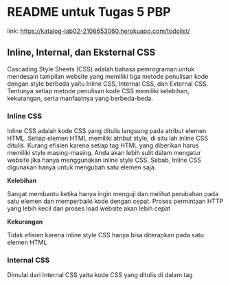 # README untuk Tugas 5 PBP


link:
https://katalog-lab02-2106653060.herokuapp.com/todolist/

## Inline, Internal, dan Eksternal CSS


Cascading Style Sheets (CSS) adalah bahasa pemrograman untuk mendesain tampilan website yang memiliki tiga metode penulisan kode dengan style berbeda yaitu Inline CSS, Internal CSS, dan External CSS. Tentunya setiap metode penulisan kode CSS memiliki kelebihan, kekurangan, serta manfaatnya yang berbeda-beda.


### Inline CSS
Inline CSS adalah kode CSS yang ditulis langsung pada atribut elemen HTML. Setiap elemen HTML memiliki atribut style, di situ lah inline CSS ditulis. Kurang efisien karena setiap tag HTML yang diberikan harus memiliki style masing-masing. Anda akan lebih sulit dalam mengatur website jika hanya menggunakan inline style CSS. Sebab, Inline CSS digunakan hanya untuk mengubah satu elemen saja.


**Kelebihan**


Sangat membantu ketika hanya ingin menguji dan melihat perubahan pada satu elemen dan memperbaiki kode dengan cepat.
Proses permintaan HTTP yang lebih kecil dan proses load website akan lebih cepat


**Kekurangan**


Tidak efisien karena Inline style CSS hanya bisa diterapkan pada satu elemen HTML
 
 
 
 
### Internal CSS


Dimulai dari Internal CSS yaitu kode CSS yang ditulis di dalam tag <style> dan kode HTML dituliskan di bagian atas (header) file HTML. Internal CSS dapat digunakan untuk membuat tampilan pada satu halaman website dan tidak digunakan pada halaman website yang lain.
Internal CSS biasa dipakai untuk membuat halaman web dengan tampilan yang berbeda. Dengan kata lain, Internal CSS ini bisa dipakai untuk menciptakan tampilan yang unik, pada setiap halaman website.
  
  
**Kelebihan**
 
 
Perubahan pada Internal CSS hanya berlaku pada satu halaman saja sehingga tidak perlu melakukan upload beberapa file karena HTML dan CSS berada dalam satu file.
Class dan ID bisa digunakan oleh internal stylesheet.
 
  
**Kekurangan**
 
 
Tidak efisien apabila ingin menggunakan CSS yang sama dalam beberapa file.
Membuat performa website lebih lemot karena CSS yang berbeda-beda akan mengakibatkan loading ulang setiap kali ganti halaman website. 
  
  
### Ekstrnal CSS
 
 
Eksternal CSS adalah kode CSS yang ditulis terpisah dengan kode HTML Eksternal CSS ditulis di sebuah file khusus yang berekstensi .css. File eksternal CSS biasanya diletakkan setelah bagian <head> pada halaman.Lebih sederhana dan simpel daripada menambahkan kode CSS di setiap elemen HTML yang ingin diatur tampilannya.
  
  
**Kelebihan**
 
 
Ukuran file HTML akan menjadi lebih kecil dan struktur dari kode HTML jadi lebih rapi.
Loading website menjadi lebih cepat.
File CSS dapat digunakan di beberapa halaman website sekaligus. 
 
**Kekurangan**
 
 
Halaman akan menjadi berantakan, ketika file CSS gagal dipanggil oleh file HTML. Hal ini terjadi disebabkan karena koneksi internet yang lambat.
 

 ## Tag HTML5
 
 
Struktur HTML didefinisikan dengan <head></head> dan <body></body> dimana di dalam head terdapat tag yang mengandung informasi terkait halaman tersebut seperti <title></title> untuk judul halaman. Konten atau elemen bisa ditutup dalam <div></div> yaitu divider atau semacam container untuk elemen-elemen lainnya, seperti:
 
 
`<a>` : mendefinisikan suatu hyperlink
 
 
`<b>` : menyajikan teks dalam format bold
 
 
`<body>` : mendefinisikan body dari document
 
 
`<br>` : memberikan line break
 
 
`<button>` : membuat clickable button
 
 
`<div>` : menentukan suatu section dalam document
 
 
`<head>` : mendefinisikan head dari document
 
 
`<h1>` sampai `<h6>` : mendefinisikan heading dari HTML
 
 
`<hr>` : menyajikan garis horizontal
 
 
`<p>` : mendefinisikan paragraf
 
 
`<style>` : memasukkan informasi style pada head document
 
 
`<table>` : mendefinisikan data dari table
 
 
`<td>` : mendefinisikan cell pada table
 
 
`<th>` : mendefinisikan header cell pada table
 
 
`<tr>` : mendefinisikan row cell pada table
 
 
 
## Tipe - tipe CSS Selector
 
 
Selector merupakan sebuah penanda berupa kata kunci, tag html, ataupun simbol untuk memilih suatu elemen HTML yang akan kita beri aturan CSS nantinya. Jadi ia adalah perwakilan dari suatu elemen HTML yang nanti akan kita tentukan style padanya.
 
 
**Universal Selector**
 
 
Universal selector merupakan selector yang sering programmer gunakan untuk memilih dan menyeleksi semua elemen pada suatu dokumen HTML.
Contoh:


 `* {
    border: 1px dashed black;
    color: pink;
}
`


Kode di atas akan membuat semua elemen HTML memiliki garis tepi patah-patah berwarna hitam dan warna teksnya akan berwarna pink.


 `*{
    padding: 0;
    margin: 0;
}
`
Kode di atas akan menghilangkan semua padding dan margin yang setiap elemen HTML miliki pada berbagai browser.
 
 **Tag Selector**
 
 
Sesuai dengan namanya, selektor tag merupakan selektor yang memilih elemen berdasarkan nama tagnya.
Contoh:


`h1{
    color: green;
}
`


Nama tag h1 mewakili semua elemen <h1> dalam dokumen HTML. Jadi kode di atas akan membuat teks pada seluruh elemen <h1> berwarna hijau.
 
 **Id Selector**
 
 
Selektor id merupakan selektor yang bersifat unik. Artinya, selektor id hanya dapat kita gunakan untuk satu elemen saja. Untuk membuat selector id kita perlu memulainya dengan tanda pagar (#).
Contoh:


 `#first-header{
    background-color: black;
    color: pink;
}
`


Karena bersifat unik atau hanya mengizinkan satu elemen saja, maka ketika kita gunakan pada lebih dari satu elemen hasilnya adalah hanya elemen pertama saja yang akan terseleksi dan mengabaikan elemen selanjutnya.
 
 
 **Class Selector**
 
 
Selektor class hampir sama dengan selektor id, bedanya selektor ini tidak bersifat unik dan untuk membuatnya kita memerlukan tanda titik (.)


`.btn-primary{
    background-color: lightblue;
    color: white;
}
`


Karena tidak bersifat unik seperti selektor id, maka satu selektor class dapat kita gunakan berulang kali pada lebih dari satu elemen HTML.
 
 
 **Atribut Selector**
 
 
Atribut Selector merupakan selector yang memilih elemen berdasarkan tag dan atributnya. Jadi selektor ini hampir sama dengan selektor tag hanya saja atribut dari tag yang dipilih ikut didefinisikan.


`<a title="Link Download" href="#">Download</a>`
 
## Steps implementasi

 
 
